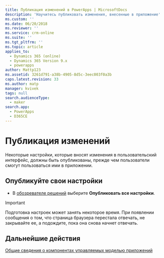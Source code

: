 ```yaml
---
title: Публикация изменений в PowerApps | MicrosoftDocs
description: 'Научитесь публиковать изменения, внесенные в приложение'
ms.custom: ''
ms.date: 06/20/2018
ms.reviewer: ''
ms.service: crm-online
ms.suite: ''
ms.tgt_pltfrm: ''
ms.topic: article
applies_to:
  - Dynamics 365 (online)
  - Dynamics 365 Version 9.x
  - powerapps
author: Mattp123
ms.assetid: 3261d791-a38b-4905-8d5c-3eec003f0a3b
caps.latest.revision: 33
ms.author: matp
manager: kvivek
tags: null
search.audienceType:
  - maker
search.app:
  - PowerApps
  - D365CE
---
```

# <a name="publish-changes"></a>Публикация изменений 

 Некоторые настройки, которые вносят изменения в пользовательский интерфейс, должны быть опубликованы, прежде чем пользователи смогут пользоваться ими в приложении. 
 
## <a name="publish-your-customizations"></a>Опубликуйте свои настройки

- В [обозревателе решений](../model-driven-apps/advanced-navigation.md#solution-explorer) выберите **Опубликовать все настройки**.  
  
> [!IMPORTANT]
>  Подготовка настроек может занять некоторое время. При появлении сообщения о том, что страница браузера перестала отвечать, не закрывайте ее, а подождите, пока она снова начнет отвечать.  

## <a name="next-steps"></a>Дальнейшие действия
[Общие сведения о компонентах управляемых моделью приложений](../model-driven-apps/model-driven-app-components.md)
